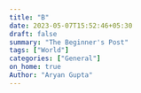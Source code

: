 ```yaml
---
title: "B"
date: 2023-05-07T15:52:46+05:30
draft: false
summary: "The Beginner's Post"
tags: ["World"]
categories: ["General"]
on_home: true
Author: "Aryan Gupta"
---
```


